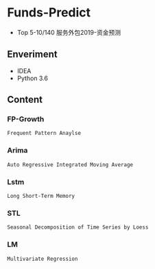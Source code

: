 # Funds-Predict
- Top 5-10/140 服务外包2019-资金预测
## Enveriment
- IDEA
- Python 3.6
## Content
### FP-Growth
    Frequent Pattern Anaylse
### Arima  
    Auto Regressive Integrated Moving Average
### Lstm
    Long Short-Term Memory
### STL
    Seasonal Decomposition of Time Series by Loess 
### LM
    Multivariate Regression


